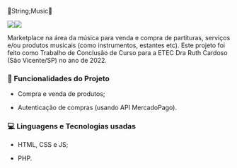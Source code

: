 🎵String;Music🎵

<img src="https://img.shields.io/badge/STATUS-CONCLU%C3%8DDO-green"><img src="https://img.shields.io/badge/RELEASE%20DATE-JULHO%2F2022-yellowgreen">

Marketplace na área da música para venda e compra de partituras, serviços e/ou produtos musicais (como instrumentos, estantes etc). Este projeto foi feito como Trabalho de Conclusão de Curso para a ETEC Dra Ruth Cardoso (São Vicente/SP) no ano de 2022.

### :hammer: Funcionalidades do Projeto

* Compra e venda de produtos;
  
* Autenticação de compras (usando API MercadoPago).
  

### 💻 Linguagens e Tecnologias usadas

* HTML, CSS e JS;
  
* PHP.
